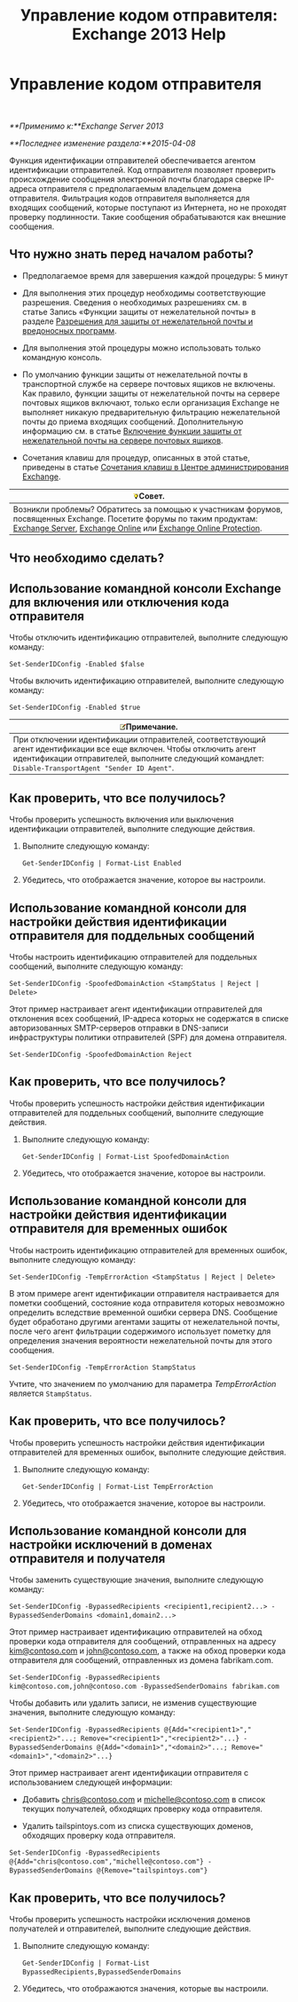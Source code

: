 ﻿---
title: 'Управление кодом отправителя: Exchange 2013 Help'
TOCTitle: Управление кодом отправителя
ms:assetid: 2e7b646a-8a66-4be7-a7c1-0bd43bb79a5b
ms:mtpsurl: https://technet.microsoft.com/ru-ru/library/Aa997136(v=EXCHG.150)
ms:contentKeyID: 50487732
ms.date: 05/22/2018
mtps_version: v=EXCHG.150
ms.translationtype: MT
---

# Управление кодом отправителя

 

_**Применимо к:**Exchange Server 2013_

_**Последнее изменение раздела:**2015-04-08_

Функция идентификации отправителей обеспечивается агентом идентификации отправителей. Код отправителя позволяет проверить происхождение сообщения электронной почты благодаря сверке IP-адреса отправителя с предполагаемым владельцем домена отправителя. Фильтрация кодов отправителя выполняется для входящих сообщений, которые поступают из Интернета, но не проходят проверку подлинности. Такие сообщения обрабатываются как внешние сообщения.

## Что нужно знать перед началом работы?

  - Предполагаемое время для завершения каждой процедуры: 5 минут

  - Для выполнения этих процедур необходимы соответствующие разрешения. Сведения о необходимых разрешениях см. в статье Запись «Функции защиты от нежелательной почты» в разделе [Разрешения для защиты от нежелательной почты и вредоносных программ](anti-spam-and-anti-malware-permissions-exchange-2013-help.md).

  - Для выполнения этой процедуры можно использовать только командную консоль.

  - По умолчанию функции защиты от нежелательной почты в транспортной службе на сервере почтовых ящиков не включены. Как правило, функции защиты от нежелательной почты на сервере почтовых ящиков включают, только если организация Exchange не выполняет никакую предварительную фильтрацию нежелательной почты до приема входящих сообщений. Дополнительную информацию см. в статье [Включение функции защиты от нежелательной почты на сервере почтовых ящиков](enable-anti-spam-functionality-on-mailbox-servers-exchange-2013-help.md).

  - Сочетания клавиш для процедур, описанных в этой статье, приведены в статье [Сочетания клавиш в Центре администрирования Exchange](keyboard-shortcuts-in-the-exchange-admin-center-exchange-online-protection-help.md).

<table>
<thead>
<tr class="header">
<th><img src="images/Bb124558.tip(EXCHG.150).gif" title="Совет" alt="Совет" />Совет.</th>
</tr>
</thead>
<tbody>
<tr class="odd">
<td>Возникли проблемы? Обратитесь за помощью к участникам форумов, посвященных Exchange. Посетите форумы по таким продуктам: <a href="https://go.microsoft.com/fwlink/p/?linkid=60612">Exchange Server</a>, <a href="https://go.microsoft.com/fwlink/p/?linkid=267542">Exchange Online</a> или <a href="https://go.microsoft.com/fwlink/p/?linkid=285351">Exchange Online Protection</a>.</td>
</tr>
</tbody>
</table>


## Что необходимо сделать?

## Использование командной консоли Exchange для включения или отключения кода отправителя

Чтобы отключить идентификацию отправителей, выполните следующую команду:

    Set-SenderIDConfig -Enabled $false

Чтобы включить идентификацию отправителей, выполните следующую команду:

    Set-SenderIDConfig -Enabled $true

<table>
<thead>
<tr class="header">
<th><img src="images/JJ126620.note(EXCHG.150).gif" title="Примечание" alt="Примечание" />Примечание.</th>
</tr>
</thead>
<tbody>
<tr class="odd">
<td>При отключении идентификации отправителей, соответствующий агент идентификации все еще включен. Чтобы отключить агент идентификации отправителей, выполните следующий командлет: <code>Disable-TransportAgent &quot;Sender ID Agent&quot;</code>.</td>
</tr>
</tbody>
</table>


## Как проверить, что все получилось?

Чтобы проверить успешность включения или выключения идентификации отправителей, выполните следующие действия.

1.  Выполните следующую команду:
    
        Get-SenderIDConfig | Format-List Enabled

2.  Убедитесь, что отображается значение, которое вы настроили.

## Использование командной консоли для настройки действия идентификации отправителя для поддельных сообщений

Чтобы настроить идентификацию отправителей для поддельных сообщений, выполните следующую команду:

    Set-SenderIDConfig -SpoofedDomainAction <StampStatus | Reject | Delete>

Этот пример настраивает агент идентификации отправителей для отклонения всех сообщений, IP-адреса которых не содержатся в списке авторизованных SMTP-серверов отправки в DNS-записи инфраструктуры политики отправителей (SPF) для домена отправителя.

    Set-SenderIDConfig -SpoofedDomainAction Reject

## Как проверить, что все получилось?

Чтобы проверить успешность настройки действия идентификации отправителей для поддельных сообщений, выполните следующие действия.

1.  Выполните следующую команду:
    
        Get-SenderIDConfig | Format-List SpoofedDomainAction

2.  Убедитесь, что отображается значение, которое вы настроили.

## Использование командной консоли для настройки действия идентификации отправителя для временных ошибок

Чтобы настроить идентификацию отправителей для временных ошибок, выполните следующую команду:

    Set-SenderIDConfig -TempErrorAction <StampStatus | Reject | Delete>

В этом примере агент идентификации отправителя настраивается для пометки сообщений, состояние кода отправителя которых невозможно определить вследствие временной ошибки сервера DNS. Сообщение будет обработано другими агентами защиты от нежелательной почты, после чего агент фильтрации содержимого использует пометку для определения значения вероятности нежелательной почты для этого сообщения.

    Set-SenderIDConfig -TempErrorAction StampStatus

Учтите, что значением по умолчанию для параметра *TempErrorAction* является `StampStatus`.

## Как проверить, что все получилось?

Чтобы проверить успешность настройки действия идентификации отправителей для временных ошибок, выполните следующие действия.

1.  Выполните следующую команду:
    
        Get-SenderIDConfig | Format-List TempErrorAction

2.  Убедитесь, что отображается значение, которое вы настроили.

## Использование командной консоли для настройки исключений в доменах отправителя и получателя

Чтобы заменить существующие значения, выполните следующую команду:

    Set-SenderIDConfig -BypassedRecipients <recipient1,recipient2...> -BypassedSenderDomains <domain1,domain2...>

Этот пример настраивает идентификацию отправителей на обход проверки кода отправителя для сообщений, отправленных на адресу kim@contoso.com и john@contoso.com, а также на обход проверки кода отправителя для сообщений, отправленных из домена fabrikam.com.

    Set-SenderIDConfig -BypassedRecipients kim@contoso.com,john@contoso.com -BypassedSenderDomains fabrikam.com

Чтобы добавить или удалить записи, не изменив существующие значения, выполните следующую команду:

    Set-SenderIDConfig -BypassedRecipients @{Add="<recipient1>","<recipient2>"...; Remove="<recipient1>","<recipient2>"...} -BypassedSenderDomains @{Add="<domain1>","<domain2>"...; Remove="<domain1>","<domain2>"...}

Этот пример настраивает агент идентификации отправителя с использованием следующей информации:

  - Добавить chris@contoso.com и michelle@contoso.com в список текущих получателей, обходящих проверку кода отправителя.

  - Удалить tailspintoys.com из списка существующих доменов, обходящих проверку кода отправителя.

<!-- end list -->

    Set-SenderIDConfig -BypassedRecipients @{Add="chris@contoso.com","michelle@contoso.com"} -BypassedSenderDomains @{Remove="tailspintoys.com"}

## Как проверить, что все получилось?

Чтобы проверить успешность настройки исключения доменов получателей и отправителей, выполните следующие действия.

1.  Выполните следующую команду:
    
        Get-SenderIDConfig | Format-List BypassedRecipients,BypassedSenderDomains

2.  Убедитесь, что отображаются значения, которые вы настроили.

